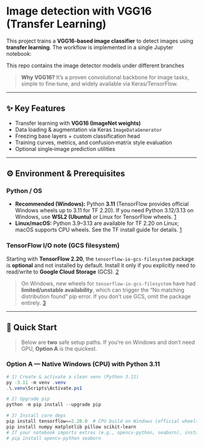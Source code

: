 
# Image detection with VGG16 (Transfer Learning)

This project trains a **VGG16‑based image classifier** to detect images using **transfer learning**. The workflow is implemented in a single Jupyter notebook:

This repo contains the image detector models under different branches 

> **Why VGG16?** It’s a proven convolutional backbone for image tasks, simple to fine‑tune, and widely available via Keras/TensorFlow.

---

## ✨ Key Features

- Transfer learning with **VGG16 (ImageNet weights)**
- Data loading & augmentation via Keras `ImageDataGenerator`
- Freezing base layers + custom classification head
- Training curves, metrics, and confusion‑matrix style evaluation
- Optional single‑image prediction utilities

---

## ⚙️ Environment & Prerequisites

### Python / OS
- **Recommended (Windows):** Python **3.11** (TensorFlow provides official Windows wheels up to 3.11 for TF 2.20). If you need Python 3.12/3.13 on Windows, use **WSL2 (Ubuntu)** or Linux for TensorFlow wheels. [1](https://www.tensorflow.org/install/pip)
- **Linux/macOS:** Python 3.9–3.13 are available for TF 2.20 on Linux; macOS supports CPU wheels. See the TF install guide for details. [1](https://www.tensorflow.org/install/pip)
### TensorFlow I/O note (GCS filesystem)
Starting with **TensorFlow 2.20**, the `tensorflow-io-gcs-filesystem` package is **optional** and not installed by default. Install it only if you explicitly need to read/write to **Google Cloud Storage** (GCS). [2](https://github.com/tensorflow/tensorflow/releases)

> On Windows, new wheels for `tensorflow-io-gcs-filesystem` have had **limited/unstable availability**, which can trigger the “No matching distribution found” pip error. If you don’t use GCS, omit the package entirely. [3](https://github.com/tensorflow/io/issues/2087)

---

## 🔧 Quick Start

> Below are **two** safe setup paths. If you’re on Windows and don’t need GPU, **Option A** is the quickest.

### Option A — Native Windows (CPU) with Python 3.11

```powershell
# 1) Create & activate a clean venv (Python 3.11)
py -3.11 -m venv .venv
.\.venv\Scripts\Activate.ps1

# 2) Upgrade pip
python -m pip install --upgrade pip

# 3) Install core deps
pip install tensorflow==2.20.0  # CPU build on Windows (official wheels for py3.11)
pip install numpy matplotlib pillow scikit-learn
# If your notebook imports extras (e.g., opencv-python, seaborn), install them too:
# pip install opencv-python seaborn
